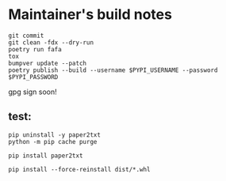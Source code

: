 # Maintainer's build notes

```
git commit 
git clean -fdx --dry-run
poetry run fafa
tox
bumpver update --patch
poetry publish --build --username $PYPI_USERNAME --password $PYPI_PASSWORD
```

gpg sign soon!

## test:
```
pip uninstall -y paper2txt
python -m pip cache purge

pip install paper2txt

pip install --force-reinstall dist/*.whl
```
